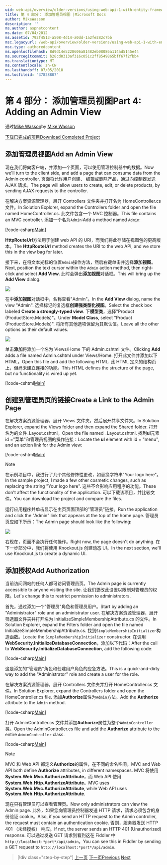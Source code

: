 ```yaml
---
uid: web-api/overview/older-versions/using-web-api-1-with-entity-framework-5/using-web-api-with-entity-framework-part-4
title: 第 4 部分： 添加管理员视图 |Microsoft Docs
author: MikeWasson
description: ''
ms.author: aspnetcontent
ms.date: 07/04/2012
ms.assetid: 792f4513-a508-4d14-a0dd-1a2fe282c7bb
msc.legacyurl: /web-api/overview/older-versions/using-web-api-1-with-entity-framework-5/using-web-api-with-entity-framework-part-4
msc.type: authoredcontent
ms.openlocfilehash: 8d9d14e5228606a81482eb08086a114ad5145e44
ms.sourcegitcommit: b28cd0313af316c051c2ff8549865bff67f2fbb4
ms.translationtype: MT
ms.contentlocale: zh-CN
ms.lasthandoff: 07/05/2018
ms.locfileid: "37828807"
---
```

<a name="part-4-adding-an-admin-view"></a><span data-ttu-id="f2496-102">第 4 部分： 添加管理员视图</span><span class="sxs-lookup"><span data-stu-id="f2496-102">Part 4: Adding an Admin View</span></span>
====================
<span data-ttu-id="f2496-103">通过[Mike Wasson](https://github.com/MikeWasson)</span><span class="sxs-lookup"><span data-stu-id="f2496-103">by [Mike Wasson](https://github.com/MikeWasson)</span></span>

[<span data-ttu-id="f2496-104">下载已完成的项目</span><span class="sxs-lookup"><span data-stu-id="f2496-104">Download Completed Project</span></span>](http://code.msdn.microsoft.com/ASP-NET-Web-API-with-afa30545)

## <a name="add-an-admin-view"></a><span data-ttu-id="f2496-105">添加管理员视图</span><span class="sxs-lookup"><span data-stu-id="f2496-105">Add an Admin View</span></span>

<span data-ttu-id="f2496-106">现在我们将向客户端，并添加一个页面，可以使用管理控制器中的数据。</span><span class="sxs-lookup"><span data-stu-id="f2496-106">Now we'll turn to the client side, and add a page that can consume data from the Admin controller.</span></span> <span data-ttu-id="f2496-107">页面将允许用户创建、 编辑或删除产品，通过向控制器发送 AJAX 请求。</span><span class="sxs-lookup"><span data-stu-id="f2496-107">The page will allow users to create, edit, or delete products, by sending AJAX requests to the controller.</span></span>

<span data-ttu-id="f2496-108">在解决方案资源管理器，展开 Controllers 文件夹并打开名为 HomeController.cs 文件。</span><span class="sxs-lookup"><span data-stu-id="f2496-108">In Solution Explorer, expand the Controllers folder and open the file named HomeController.cs.</span></span> <span data-ttu-id="f2496-109">此文件包含一个 MVC 控制器。</span><span class="sxs-lookup"><span data-stu-id="f2496-109">This file contains an MVC controller.</span></span> <span data-ttu-id="f2496-110">添加一个名为`Admin`:</span><span class="sxs-lookup"><span data-stu-id="f2496-110">Add a method named `Admin`:</span></span>

[!code-csharp[Main](using-web-api-with-entity-framework-part-4/samples/sample1.cs)]

<span data-ttu-id="f2496-111">**HttpRouteUrl**方法用于创建 web API 的 URI，而我们将此存储在视图包的更高版本。</span><span class="sxs-lookup"><span data-stu-id="f2496-111">The **HttpRouteUrl** method creates the URI to the web API, and we store this in the view bag for later.</span></span>

<span data-ttu-id="f2496-112">接下来，在将文本光标的位置`Admin`操作方法，然后右键单击并选择**添加视图**。</span><span class="sxs-lookup"><span data-stu-id="f2496-112">Next, position the text cursor within the `Admin` action method, then right-click and select **Add View**.</span></span> <span data-ttu-id="f2496-113">此时会弹出**添加视图**对话框。</span><span class="sxs-lookup"><span data-stu-id="f2496-113">This will bring up the **Add View** dialog.</span></span>

![](using-web-api-with-entity-framework-part-4/_static/image1.png)

<span data-ttu-id="f2496-114">在中**添加视图**对话框中，名称查看"Admin"。</span><span class="sxs-lookup"><span data-stu-id="f2496-114">In the **Add View** dialog, name the view "Admin".</span></span> <span data-ttu-id="f2496-115">选择标记的复选框**创建强类型化视图**。</span><span class="sxs-lookup"><span data-stu-id="f2496-115">Select the check box labeled **Create a strongly-typed view**.</span></span> <span data-ttu-id="f2496-116">下**模型类**，选择"Product (ProductStore.Models)"。</span><span class="sxs-lookup"><span data-stu-id="f2496-116">Under **Model Class**, select "Product (ProductStore.Models)".</span></span> <span data-ttu-id="f2496-117">将所有其他选项保留为其默认值。</span><span class="sxs-lookup"><span data-stu-id="f2496-117">Leave all the other options as their default values.</span></span>

![](using-web-api-with-entity-framework-part-4/_static/image2.png)

<span data-ttu-id="f2496-118">单击**添加**将添加一个名为 Views/Home 下的 Admin.cshtml 文件。</span><span class="sxs-lookup"><span data-stu-id="f2496-118">Clicking **Add** adds a file named Admin.cshtml under Views/Home.</span></span> <span data-ttu-id="f2496-119">打开此文件并添加以下 HTML。</span><span class="sxs-lookup"><span data-stu-id="f2496-119">Open this file and add the following HTML.</span></span> <span data-ttu-id="f2496-120">此 HTML 定义的结构页上，但尚未建立连接的功能。</span><span class="sxs-lookup"><span data-stu-id="f2496-120">This HTML defines the structure of the page, but no functionality is wired up yet.</span></span>

[!code-cshtml[Main](using-web-api-with-entity-framework-part-4/samples/sample2.cshtml)]

## <a name="create-a-link-to-the-admin-page"></a><span data-ttu-id="f2496-121">创建到管理员页的链接</span><span class="sxs-lookup"><span data-stu-id="f2496-121">Create a Link to the Admin Page</span></span>

<span data-ttu-id="f2496-122">在解决方案资源管理器，展开 Views 文件夹，然后展开共享文件夹。</span><span class="sxs-lookup"><span data-stu-id="f2496-122">In Solution Explorer, expand the Views folder and then expand the Shared folder.</span></span> <span data-ttu-id="f2496-123">打开名为的文件\_Layout.cshtml。</span><span class="sxs-lookup"><span data-stu-id="f2496-123">Open the file named \_Layout.cshtml.</span></span> <span data-ttu-id="f2496-124">找到**ul**元素 id ="菜单"和管理员视图的操作链接：</span><span class="sxs-lookup"><span data-stu-id="f2496-124">Locate the **ul** element with id = "menu", and an action link for the Admin view:</span></span>

[!code-cshtml[Main](using-web-api-with-entity-framework-part-4/samples/sample3.cshtml)]

> [!NOTE]
> <span data-ttu-id="f2496-125">在示例项目中，我进行了几个其他修饰性更改，如替换字符串"Your logo here"。</span><span class="sxs-lookup"><span data-stu-id="f2496-125">In the sample project, I made a few other cosmetic changes, such as replacing the string "Your logo here".</span></span> <span data-ttu-id="f2496-126">这些不会影响应用程序的功能。</span><span class="sxs-lookup"><span data-stu-id="f2496-126">These don't affect the functionality of the application.</span></span> <span data-ttu-id="f2496-127">可以下载该项目，并比较文件。</span><span class="sxs-lookup"><span data-stu-id="f2496-127">You can download the project and compare the files.</span></span>


<span data-ttu-id="f2496-128">运行应用程序并单击显示在主页页面顶部的"管理员"链接。</span><span class="sxs-lookup"><span data-stu-id="f2496-128">Run the application and click the "Admin" link that appears at the top of the home page.</span></span> <span data-ttu-id="f2496-129">管理员页应如下所示：</span><span class="sxs-lookup"><span data-stu-id="f2496-129">The Admin page should look like the following:</span></span>

![](using-web-api-with-entity-framework-part-4/_static/image3.png)

<span data-ttu-id="f2496-130">右现在，页面不会执行任何操作。</span><span class="sxs-lookup"><span data-stu-id="f2496-130">Right now, the page doesn't do anything.</span></span> <span data-ttu-id="f2496-131">在下一步部分中，我们将使用 Knockout.js 创建动态 UI。</span><span class="sxs-lookup"><span data-stu-id="f2496-131">In the next section, we'll use Knockout.js to create a dynamic UI.</span></span>

## <a name="add-authorization"></a><span data-ttu-id="f2496-132">添加授权</span><span class="sxs-lookup"><span data-stu-id="f2496-132">Add Authorization</span></span>

<span data-ttu-id="f2496-133">当前访问网站的任何人都可访问管理员页。</span><span class="sxs-lookup"><span data-stu-id="f2496-133">The Admin page is currently accessible to anyone visiting the site.</span></span> <span data-ttu-id="f2496-134">让我们更改此设置以限制对管理员的权限。</span><span class="sxs-lookup"><span data-stu-id="f2496-134">Let's change this to restrict permission to administrators.</span></span>

<span data-ttu-id="f2496-135">首先，通过添加一个"管理员"角色和管理员用户。</span><span class="sxs-lookup"><span data-stu-id="f2496-135">Start by adding an "Administrator" role and an administrator user.</span></span> <span data-ttu-id="f2496-136">在解决方案资源管理器，展开筛选器文件夹并打开名为 InitializeSimpleMembershipAttribute.cs 的文件。</span><span class="sxs-lookup"><span data-stu-id="f2496-136">In Solution Explorer, expand the Filters folder and open the file named InitializeSimpleMembershipAttribute.cs.</span></span> <span data-ttu-id="f2496-137">找到`SimpleMembershipInitializer`构造函数。</span><span class="sxs-lookup"><span data-stu-id="f2496-137">Locate the `SimpleMembershipInitializer` constructor.</span></span> <span data-ttu-id="f2496-138">在调用**WebSecurity.InitializeDatabaseConnection**，添加以下代码：</span><span class="sxs-lookup"><span data-stu-id="f2496-138">After the call to **WebSecurity.InitializeDatabaseConnection**, add the following code:</span></span>

[!code-csharp[Main](using-web-api-with-entity-framework-part-4/samples/sample4.cs)]

<span data-ttu-id="f2496-139">这是添加的"管理员"角色和创建用户角色的应急方法。</span><span class="sxs-lookup"><span data-stu-id="f2496-139">This is a quick-and-dirty way to add the "Administrator" role and create a user for the role.</span></span>

<span data-ttu-id="f2496-140">在解决方案资源管理器，展开 Controllers 文件夹并打开 HomeController.cs 文件。</span><span class="sxs-lookup"><span data-stu-id="f2496-140">In Solution Explorer, expand the Controllers folder and open the HomeController.cs file.</span></span> <span data-ttu-id="f2496-141">添加**Authorize**属性为`Admin`方法。</span><span class="sxs-lookup"><span data-stu-id="f2496-141">Add the **Authorize** attribute to the `Admin` method.</span></span>

[!code-csharp[Main](using-web-api-with-entity-framework-part-4/samples/sample5.cs)]

<span data-ttu-id="f2496-142">打开 AdminController.cs 文件并添加**Authorize**属性为整个`AdminController`类。</span><span class="sxs-lookup"><span data-stu-id="f2496-142">Open the AdminController.cs file and add the **Authorize** attribute to the entire `AdminController` class.</span></span>

[!code-csharp[Main](using-web-api-with-entity-framework-part-4/samples/sample6.cs)]

> [!NOTE]
> <span data-ttu-id="f2496-143">MVC 和 Web API 都定义**Authorize**的属性，在不同的命名空间。</span><span class="sxs-lookup"><span data-stu-id="f2496-143">MVC and Web API both define **Authorize** attributes, in different namespaces.</span></span> <span data-ttu-id="f2496-144">MVC 将使用**System.Web.Mvc.AuthorizeAttribute**，而 Web API 使用**System.Web.Http.AuthorizeAttribute**。</span><span class="sxs-lookup"><span data-stu-id="f2496-144">MVC uses **System.Web.Mvc.AuthorizeAttribute**, while Web API uses **System.Web.Http.AuthorizeAttribute**.</span></span>


<span data-ttu-id="f2496-145">现在只有管理员可以查看管理页。</span><span class="sxs-lookup"><span data-stu-id="f2496-145">Now only administrators can view the Admin page.</span></span> <span data-ttu-id="f2496-146">此外，如果您向管理员控制器发送 HTTP 请求，请求必须包含的身份验证 cookie。</span><span class="sxs-lookup"><span data-stu-id="f2496-146">Also, if you send an HTTP request to the Admin controller, the request must contain an authentication cookie.</span></span> <span data-ttu-id="f2496-147">否则，服务器发送 HTTP 401 （未经授权） 响应。</span><span class="sxs-lookup"><span data-stu-id="f2496-147">If not, the server sends an HTTP 401 (Unauthorized) response.</span></span> <span data-ttu-id="f2496-148">可以通过发送 GET 请求到看到这在 Fiddler 中`http://localhost:*port*/api/admin`。</span><span class="sxs-lookup"><span data-stu-id="f2496-148">You can see this in Fiddler by sending a GET request to `http://localhost:*port*/api/admin`.</span></span>

> [!div class="step-by-step"]
> <span data-ttu-id="f2496-149">[上一页](using-web-api-with-entity-framework-part-3.md)
> [下一页](using-web-api-with-entity-framework-part-5.md)</span><span class="sxs-lookup"><span data-stu-id="f2496-149">[Previous](using-web-api-with-entity-framework-part-3.md)
[Next](using-web-api-with-entity-framework-part-5.md)</span></span>
